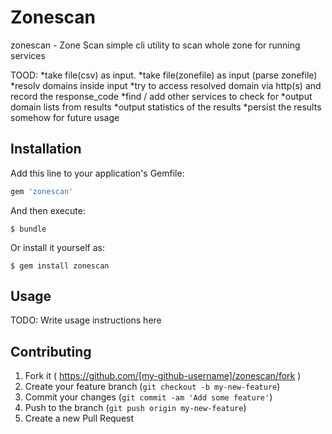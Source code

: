 # Zonescan

zonescan - Zone Scan
simple cli utility to scan whole zone for running services

TOOD:
*take file(csv) as input.
*take file(zonefile) as input (parse zonefile)
*resolv domains inside input
*try to access resolved domain via http(s) and record the response_code
*find / add other services to check for
*output domain lists from results
*output statistics of the results
*persist the results somehow for future usage


## Installation

Add this line to your application's Gemfile:

```ruby
gem 'zonescan'
```

And then execute:

    $ bundle

Or install it yourself as:

    $ gem install zonescan

## Usage

TODO: Write usage instructions here

## Contributing

1. Fork it ( https://github.com/[my-github-username]/zonescan/fork )
2. Create your feature branch (`git checkout -b my-new-feature`)
3. Commit your changes (`git commit -am 'Add some feature'`)
4. Push to the branch (`git push origin my-new-feature`)
5. Create a new Pull Request
